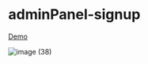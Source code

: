 # adminPanel-signup

[Demo](https://alikhazaeii.github.io/adminPanel-firstPart-/)

![image (38)](https://github.com/user-attachments/assets/dbded0eb-850e-494a-813e-8f7231ce998a)

